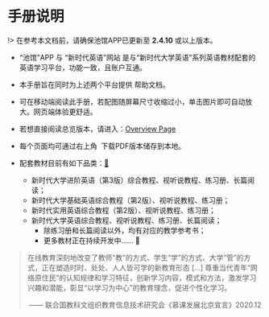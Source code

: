 # 手册说明</br>

!> 在参考本文档前，请确保池馆APP已更新至 **2.4.10** 或以上版本。

- <span class="highlight">“池馆”APP</span> 与 <span class="highlight">“新时代英语”网站</span> 是与“新时代大学英语”系列英语教材配套的英语学习平台，功能一致，且账户互通。
- 本手册旨在同时为上述两个平台提供 <span class="highlight">帮助文档</span>。
- 可在移动端阅读此手册，若配图随屏幕尺寸收缩过小，单击图片即可自动放大。网页端体验更舒适。
- 若想直接阅读总览版本，请进入：[Overview Page](Overview)
- 每个页面均可通过右上角&nbsp;&nbsp;<span class="ps-icon ps-icon-download" data-html2canvas-ignore="true"></span>下载PDF版本储存到本地。
- 配套教材目前有如下品类：[🚪](ISBN.md)

    - 新时代大学进阶英语（第3版）综合教程、视听说教程、练习册、长篇阅读；
    - 新时代大学基础英语综合教程（第2版）、视听说教程、练习册；
    - 新时代实用英语综合教程（第2版）、视听说教程、练习册；
    - 新时代大学英语综合教程、视听说教程、练习册、长篇阅读；
        - 除练习册和长篇阅读以外，均有对应的教学参考书；
        - 更多教材正在持续开发中…… 🐝

> 在线教育深刻地改变了教师“教”的方式、学生“学”的方式、大学“管”的方式，正在塑造时时、处处、人人皆可学的新教育形态 [...] 尊重当代青年“网络原住民”的认知规律和学习特征，创新学习内容，模式和方法，激发学习兴趣和潜能，彰显“以学习为中心”的教育理念，促进个性化学习。
> <p align="right">—— 联合国教科文组织教育信息技术研究会《慕课发展北京宣言》2020.12</p>